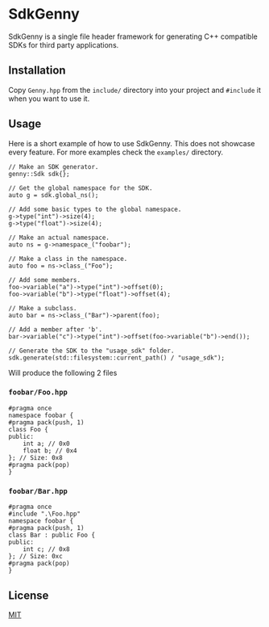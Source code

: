 # SdkGenny

SdkGenny is a single file header framework for generating C++ compatible SDKs for third party applications.

## Installation

Copy `Genny.hpp` from the `include/` directory into your project and `#include` it when you want to use it.

## Usage
Here is a short example of how to use SdkGenny. This does not showcase every feature. For more examples check the `examples/` directory.
```
// Make an SDK generator.
genny::Sdk sdk{};

// Get the global namespace for the SDK.
auto g = sdk.global_ns();

// Add some basic types to the global namespace.
g->type("int")->size(4);
g->type("float")->size(4);

// Make an actual namespace.
auto ns = g->namespace_("foobar");

// Make a class in the namespace.
auto foo = ns->class_("Foo");

// Add some members.
foo->variable("a")->type("int")->offset(0);
foo->variable("b")->type("float")->offset(4);

// Make a subclass.
auto bar = ns->class_("Bar")->parent(foo);

// Add a member after 'b'.
bar->variable("c")->type("int")->offset(foo->variable("b")->end());

// Generate the SDK to the "usage_sdk" folder.
sdk.generate(std::filesystem::current_path() / "usage_sdk");
```
Will produce the following 2 files

### `foobar/Foo.hpp`
```
#pragma once
namespace foobar {
#pragma pack(push, 1)
class Foo {
public:
    int a; // 0x0
    float b; // 0x4
}; // Size: 0x8
#pragma pack(pop)
}
```

### `foobar/Bar.hpp`
```
#pragma once
#include ".\Foo.hpp"
namespace foobar {
#pragma pack(push, 1)
class Bar : public Foo {
public:
    int c; // 0x8
}; // Size: 0xc
#pragma pack(pop)
}
```

## License
[MIT](https://choosealicense.com/licenses/mit/)